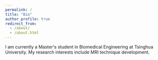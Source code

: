 ```yaml
---
permalink: /
title: "Bio"
author_profile: true
redirect_from: 
  - /about/
  - /about.html
---
```


I am currently a Master's student in Biomedical Engineering at Tsinghua University. My research interests include MRI technique development. 
